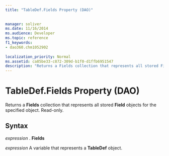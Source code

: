 ```yaml
---
title: "TableDef.Fields Property (DAO)"
 
 
manager: soliver
ms.date: 11/16/2014
ms.audience: Developer
ms.topic: reference
f1_keywords:
- dao360.chm1052902
  
localization_priority: Normal
ms.assetid: ca85be33-c872-309d-b1f0-d1ffb6951547
description: "Returns a Fields collection that represents all stored Field objects for the specified object. Read-only."
---
```


# TableDef.Fields Property (DAO)

Returns a **Fields** collection that represents all stored **Field** objects for the specified object. Read-only. 
  
## Syntax

 *expression*  . **Fields**
  
 *expression*  A variable that represents a **TableDef** object. 
  

